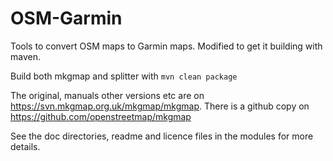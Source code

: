 OSM-Garmin
=====

Tools to convert OSM maps to Garmin maps. Modified to get it building with maven.

Build both mkgmap and splitter with ```mvn clean package```

The original, manuals other versions etc are on 
 https://svn.mkgmap.org.uk/mkgmap/mkgmap. There is a github copy on https://github.com/openstreetmap/mkgmap


See the doc directories, readme and licence files in the modules for more details.
